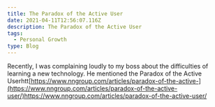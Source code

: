 ```yaml
---
title: The Paradox of the Active User
date: 2021-04-11T12:56:07.116Z
description: The Paradox of the Active User
tags:
  - Personal Growth
type: Blog
---
```

Recently, I was complaining loudly to my boss about the difficulties of learning a new technology. He mentioned the Paradox of the Active Userhtt[https://www.nngroup.com/articles/paradox-of-the-active-](https://www.nngroup.com/articles/paradox-of-the-active-user/)<https://www.nngroup.com/articles/paradox-of-the-active-user/>